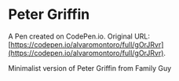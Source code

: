 # Peter Griffin

A Pen created on CodePen.io. Original URL: [https://codepen.io/alvaromontoro/full/gOrJRvr](https://codepen.io/alvaromontoro/full/gOrJRvr).

Minimalist version of Peter Griffin from Family Guy
